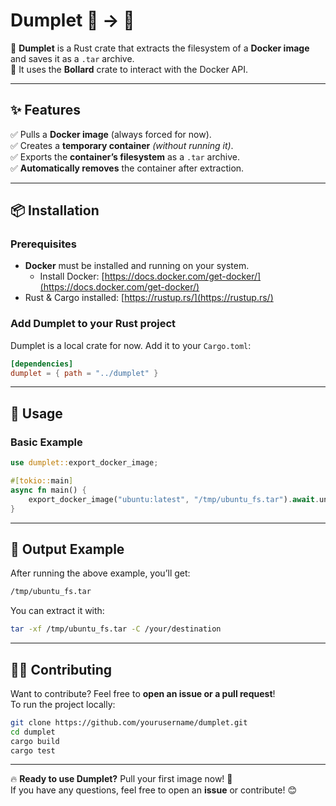 # **Dumplet 🐳 → 📁**
🔹 **Dumplet** is a Rust crate that extracts the filesystem of a **Docker image** and saves it as a `.tar` archive.  
🔹 It uses the **Bollard** crate to interact with the Docker API.

---

## **✨ Features**
✅ Pulls a **Docker image** (always forced for now).  
✅ Creates a **temporary container** _(without running it)_.  
✅ Exports the **container’s filesystem** as a `.tar` archive.  
✅ **Automatically removes** the container after extraction.

---

## **📦 Installation**
### **Prerequisites**
- **Docker** must be installed and running on your system.
    - Install Docker: [https://docs.docker.com/get-docker/](https://docs.docker.com/get-docker/)
- Rust & Cargo installed: [https://rustup.rs/](https://rustup.rs/)

### **Add Dumplet to your Rust project**
Dumplet is a local crate for now. Add it to your `Cargo.toml`:
```toml
[dependencies]
dumplet = { path = "../dumplet" }
``` 

---

## **🚀 Usage**
### **Basic Example**
```rust
use dumplet::export_docker_image;

#[tokio::main]
async fn main() {
    export_docker_image("ubuntu:latest", "/tmp/ubuntu_fs.tar").await.unwrap();
}
```

---

## **📂 Output Example**
After running the above example, you’ll get:
```sh
/tmp/ubuntu_fs.tar
```
You can extract it with:
```sh
tar -xf /tmp/ubuntu_fs.tar -C /your/destination
```

---

## **👨‍💻 Contributing**
Want to contribute? Feel free to **open an issue or a pull request**!  
To run the project locally:
```sh
git clone https://github.com/yourusername/dumplet.git
cd dumplet
cargo build
cargo test
```

---

🔥 **Ready to use Dumplet?** Pull your first image now! 🚀  
If you have any questions, feel free to open an **issue** or contribute! 😊  
